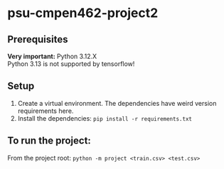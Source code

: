 # psu-cmpen462-project2

## Prerequisites

**Very important:** Python 3.12.X  
Python 3.13 is not supported by tensorflow!

## Setup

1. Create a virtual environment. The dependencies have weird version requirements here.
2. Install the dependencies: `pip install -r requirements.txt`

## To run the project:

From the project root: `python -m project <train.csv> <test.csv>`
